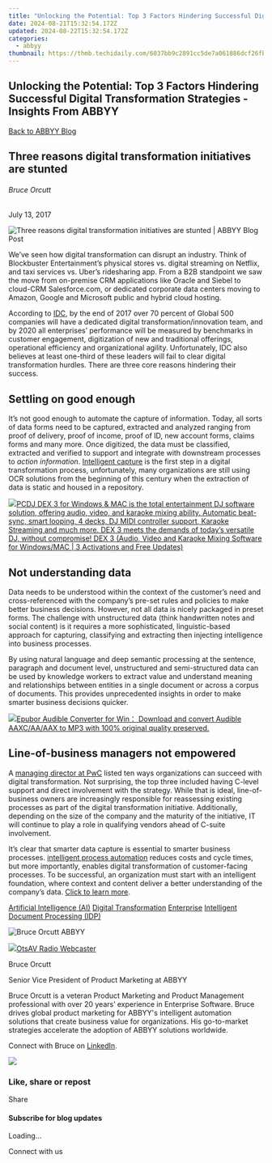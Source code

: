 ```yaml
---
title: "Unlocking the Potential: Top 3 Factors Hindering Successful Digital Transformation Strategies - Insights From ABBYY"
date: 2024-08-21T15:32:54.172Z
updated: 2024-08-22T15:32:54.172Z
categories:
  - abbyy
thumbnail: https://thmb.techidaily.com/6037bb9c2891cc5de7a061886dcf26fb2fd27c5d5408d3641e03d7db63a65dce.jpg
---
```


## Unlocking the Potential: Top 3 Factors Hindering Successful Digital Transformation Strategies - Insights From ABBYY

[Back to ABBYY Blog](https://tools.techidaily.com/abbyy/products/)

## Three reasons digital transformation initiatives are stunted

###### Bruce Orcutt

July 13, 2017

![Three reasons digital transformation initiatives are stunted | ABBYY Blog Post](https://static1.abbyy.com/abbyycommedia/25208/three-reasons-digital-transformation-initiatives-are-stunted.jpg) 

We’ve seen how digital transformation can disrupt an industry. Think of Blockbuster Entertainment’s physical stores vs. digital streaming on Netflix, and taxi services vs. Uber’s ridesharing app. From a B2B standpoint we saw the move from on-premise CRM applications like Oracle and Siebel to cloud-CRM Salesforce.com, or dedicated corporate data centers moving to Amazon, Google and Microsoft public and hybrid cloud hosting.

According to [IDC](https://www.forbes.com/sites/gilpress/2016/11/01/top-10-tech-predictions-for-2017-from-idc/2/#233e832e7a11), by the end of 2017 over 70 percent of Global 500 companies will have a dedicated digital transformation/innovation team, and by 2020 all enterprises’ performance will be measured by benchmarks in customer engagement, digitization of new and traditional offerings, operational efficiency and organizational agility. Unfortunately, IDC also believes at least one-third of these leaders will fail to clear digital transformation hurdles. There are three core reasons hindering their success.

## Settling on good enough

It’s not good enough to automate the capture of information. Today, all sorts of data forms need to be captured, extracted and analyzed ranging from proof of delivery, proof of income, proof of ID, new account forms, claims forms and many more. Once digitized, the data must be classified, extracted and verified to support and integrate with downstream processes to _action information_. [Intelligent capture](https://tools.techidaily.com/abbyy/products/) is the first step in a digital transformation process, unfortunately, many organizations are still using OCR solutions from the beginning of this century when the extraction of data is static and housed in a repository.

<!-- affiliate ads begin -->
<a href="https://shop.pcdj.com/order/checkout.php?PRODS=4698824&QTY=1&AFFILIATE=108875&CART=1"> <img src="https://secure.avangate.com/images/merchant/47f4b6321e9fd8e8f7326a6adc1a7c1e/products/dex3pro-screenshot-homepage.png" border="0">PCDJ DEX 3 for Windows & MAC is the total entertainment DJ software solution, offering audio, video, and karaoke mixing ability. Automatic beat-sync, smart looping, 4 decks, DJ MIDI controller support, Karaoke Streaming and much more. 
DEX 3 meets the demands of today’s versatile DJ, without compromise! 
DEX 3 (Audio, Video and Karaoke Mixing Software for Windows/MAC | 3 Activations and Free Updates)</a>
<!-- affiliate ads end -->
## Not understanding data

Data needs to be understood within the context of the customer’s need and cross-referenced with the company’s pre-set rules and policies to make better business decisions. However, not all data is nicely packaged in preset forms. The challenge with unstructured data (think handwritten notes and social content) is it requires a more sophisticated, linguistic-based approach for capturing, classifying and extracting then injecting intelligence into business processes.

By using natural language and deep semantic processing at the sentence, paragraph and document level, unstructured and semi-structured data can be used by knowledge workers to extract value and understand meaning and relationships between entities in a single document or across a corpus of documents. This provides unprecedented insights in order to make smarter business decisions quicker.

<!-- affiliate ads begin -->
<a href="https://secure.2checkout.com/order/checkout.php?PRODS=4708689&QTY=1&AFFILIATE=108875&CART=1"><img src="https://www.epubor.com/images/uppic/audible-converter-interface.png" border="0">Epubor Audible Converter for Win： Download and convert Audible AAXC/AA/AAX to MP3 with 100% original quality preserved.</a>
<!-- affiliate ads end -->
## Line-of-business managers not empowered

A [managing director at PwC](https://twitter.com/search?q=%23DigitalTransformation&src=tyah) listed ten ways organizations can succeed with digital transformation. Not surprising, the top three included having C-level support and direct involvement with the strategy. While that is ideal, line-of-business owners are increasingly responsible for reassessing existing processes as part of the digital transformation initiative. Additionally, depending on the size of the company and the maturity of the initiative, IT will continue to play a role in qualifying vendors ahead of C-suite involvement.

It’s clear that smarter data capture is essential to smarter business processes. [intelligent process automation](https://tools.techidaily.com/abbyy/products/) reduces costs and cycle times, but more importantly, enables digital transformation of customer-facing processes. To be successful, an organization must start with an intelligent foundation, where context and content deliver a better understanding of the company’s data. [Click to learn more](https://tools.techidaily.com/abbyy/products/).

[Artificial Intelligence (AI)](https://www.abbyy.com/blog/artificial-intelligence-ai/ "Artificial Intelligence (AI)") [Digital Transformation](https://tools.techidaily.com/abbyy/products/) [Enterprise](https://tools.techidaily.com/abbyy/products/) [Intelligent Document Processing (IDP)](https://www.abbyy.com/blog/intelligent-document-processing-idp/ "Intelligent Document Processing (IDP)") 

![Bruce Orcutt ABBYY](https://static5.abbyy.com/abbyycommedia/25719/bruceorcutt-99x99.png)

<!-- affiliate ads begin -->
<a href="https://otszone.ots7.com/order/checkout.php?PRODS=4713322&QTY=1&AFFILIATE=108875&CART=1"><img src="https://green.ots7.com/screenshots/OtsAV/OtsAVRadio1.90-300x188.jpg" border="0">OtsAV Radio Webcaster</a>
<!-- affiliate ads end -->
Bruce Orcutt

Senior Vice President of Product Marketing at ABBYY

Bruce Orcutt is a veteran Product Marketing and Product Management professional with over 20 years’ experience in Enterprise Software. Bruce drives global product marketing for ABBYY's intelligent automation solutions that create business value for organizations. His go-to-market strategies accelerate the adoption of ABBYY solutions worldwide.

Connect with Bruce on [LinkedIn](https://www.linkedin.com/in/borcutt/).

<!-- affiliate ads begin -->
<a href="https://shop.manycam.com/order/checkout.php?PRODS=17728032&QTY=1&AFFILIATE=108875&CART=1"><img src="https://secure.avangate.com/images/merchant/8230bea7d54bcdf99cdfe85cb07313d5/mcaffbanner920x120.png" border="0"></a>
<!-- affiliate ads end -->
### Like, share or repost

Share 

#### Subscribe for blog updates

Loading...

Connect with us

<ins class="adsbygoogle"
     style="display:block"
     data-ad-format="autorelaxed"
     data-ad-client="ca-pub-7571918770474297"
     data-ad-slot="1223367746"></ins>



<ins class="adsbygoogle"
     style="display:block"
     data-ad-client="ca-pub-7571918770474297"
     data-ad-slot="8358498916"
     data-ad-format="auto"
     data-full-width-responsive="true"></ins>


